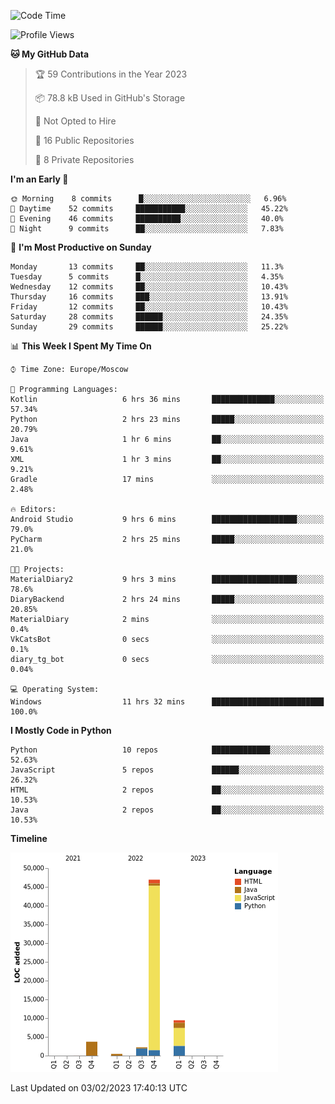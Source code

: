 <!--START_SECTION:waka-->
![Code Time](http://img.shields.io/badge/Code%20Time-14%20hrs%2015%20mins-blue)

![Profile Views](http://img.shields.io/badge/Profile%20Views-72-blue)

**🐱 My GitHub Data** 

> 🏆 59 Contributions in the Year 2023
 > 
> 📦 78.8 kB Used in GitHub's Storage 
 > 
> 🚫 Not Opted to Hire
 > 
> 📜 16 Public Repositories 
 > 
> 🔑 8 Private Repositories  
 > 
**I'm an Early 🐤** 

```text
🌞 Morning    8 commits      █░░░░░░░░░░░░░░░░░░░░░░░░   6.96% 
🌆 Daytime    52 commits     ███████████░░░░░░░░░░░░░░   45.22% 
🌃 Evening    46 commits     ██████████░░░░░░░░░░░░░░░   40.0% 
🌙 Night      9 commits      ██░░░░░░░░░░░░░░░░░░░░░░░   7.83%

```
📅 **I'm Most Productive on Sunday** 

```text
Monday       13 commits     ██░░░░░░░░░░░░░░░░░░░░░░░   11.3% 
Tuesday      5 commits      █░░░░░░░░░░░░░░░░░░░░░░░░   4.35% 
Wednesday    12 commits     ██░░░░░░░░░░░░░░░░░░░░░░░   10.43% 
Thursday     16 commits     ███░░░░░░░░░░░░░░░░░░░░░░   13.91% 
Friday       12 commits     ██░░░░░░░░░░░░░░░░░░░░░░░   10.43% 
Saturday     28 commits     ██████░░░░░░░░░░░░░░░░░░░   24.35% 
Sunday       29 commits     ██████░░░░░░░░░░░░░░░░░░░   25.22%

```


📊 **This Week I Spent My Time On** 

```text
⌚︎ Time Zone: Europe/Moscow

💬 Programming Languages: 
Kotlin                   6 hrs 36 mins       ██████████████░░░░░░░░░░░   57.34% 
Python                   2 hrs 23 mins       █████░░░░░░░░░░░░░░░░░░░░   20.79% 
Java                     1 hr 6 mins         ██░░░░░░░░░░░░░░░░░░░░░░░   9.61% 
XML                      1 hr 3 mins         ██░░░░░░░░░░░░░░░░░░░░░░░   9.21% 
Gradle                   17 mins             ░░░░░░░░░░░░░░░░░░░░░░░░░   2.48%

🔥 Editors: 
Android Studio           9 hrs 6 mins        ███████████████████░░░░░░   79.0% 
PyCharm                  2 hrs 25 mins       █████░░░░░░░░░░░░░░░░░░░░   21.0%

🐱‍💻 Projects: 
MaterialDiary2           9 hrs 3 mins        ███████████████████░░░░░░   78.6% 
DiaryBackend             2 hrs 24 mins       █████░░░░░░░░░░░░░░░░░░░░   20.85% 
MaterialDiary            2 mins              ░░░░░░░░░░░░░░░░░░░░░░░░░   0.4% 
VkCatsBot                0 secs              ░░░░░░░░░░░░░░░░░░░░░░░░░   0.1% 
diary_tg_bot             0 secs              ░░░░░░░░░░░░░░░░░░░░░░░░░   0.04%

💻 Operating System: 
Windows                  11 hrs 32 mins      █████████████████████████   100.0%

```

**I Mostly Code in Python** 

```text
Python                   10 repos            █████████████░░░░░░░░░░░░   52.63% 
JavaScript               5 repos             ██████░░░░░░░░░░░░░░░░░░░   26.32% 
HTML                     2 repos             ██░░░░░░░░░░░░░░░░░░░░░░░   10.53% 
Java                     2 repos             ██░░░░░░░░░░░░░░░░░░░░░░░   10.53%

```


**Timeline**

![Chart not found](https://raw.githubusercontent.com/Adlemex/Adlemex/main/charts/bar_graph.png) 


 Last Updated on 03/02/2023 17:40:13 UTC
<!--END_SECTION:waka-->
